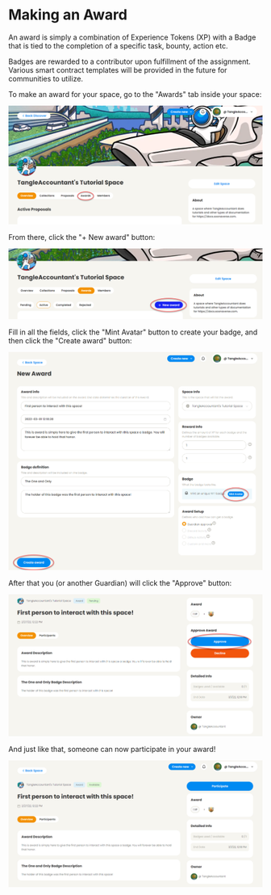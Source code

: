 # Making an Award

An award is simply a combination of Experience Tokens (XP) with a Badge that is tied to the completion of a specific task, bounty, action etc.

Badges are rewarded to a contributor upon fulfillment of the assignment. Various smart contract templates will be provided in the future for communities to utilize.

To make an award for your space, go to the "Awards" tab inside your space:

![](<../.gitbook/assets/image (28) (1).png>)

From there, click the "+ New award" button:

![](<../.gitbook/assets/image (13) (1).png>)

Fill in all the fields, click the "Mint Avatar" button to create your badge, and then click the "Create award" button:

![](<../.gitbook/assets/image (25) (1) (1).png>)

After that you (or another Guardian) will click the "Approve" button:

![](<../.gitbook/assets/image (22) (1) (1).png>)

And just like that, someone can now participate in your award!

![](<../.gitbook/assets/image (24).png>)
